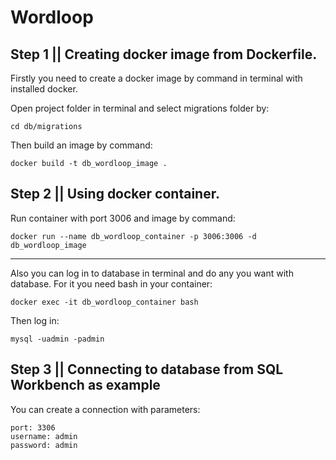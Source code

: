 # Wordloop
 
## Step 1 || Creating docker image from Dockerfile.
Firstly you need to create a docker image by command in terminal with installed docker.

Open project folder in terminal and select migrations folder by:
```
cd db/migrations 
```
Then build an image by command:

```
docker build -t db_wordloop_image . 
```

## Step 2 || Using docker container.

Run container with port 3006 and image by command:
```
docker run --name db_wordloop_container -p 3006:3006 -d db_wordloop_image 
```
---
Also you can log in to database in terminal and do any you want with database.
For it you need bash in your container:
```
docker exec -it db_wordloop_container bash
```
Then log in:
```
mysql -uadmin -padmin
```

## Step 3 || Connecting to database from SQL Workbench as example

You can create a connection with parameters:
```
port: 3306
username: admin
password: admin
```






